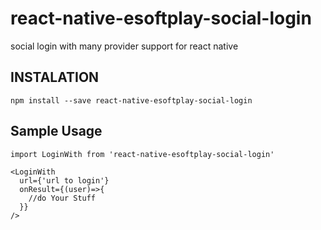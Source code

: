 # react-native-esoftplay-social-login
social login with many provider support for react native

## INSTALATION  
```
npm install --save react-native-esoftplay-social-login
```

## Sample Usage
```
import LoginWith from 'react-native-esoftplay-social-login'

<LoginWith 
  url={'url to login'}
  onResult={(user)=>{
    //do Your Stuff
  }}
/>
```
